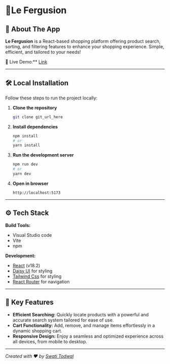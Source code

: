  

# 🌟Le Fergusion

## 🚀 About The App

**Le Fergusion** is a React-based shopping platform offering product search, sorting, and filtering features to enhance your shopping experience. Simple, efficient, and tailored to your needs!

🔗 Live Demo:** [Link](https://e-commerce-app-rho-lac.vercel.app/) 
 
 
---

## 🛠️ Local Installation

Follow these steps to run the project locally:

1. **Clone the repository**
   ```bash
   git clone git_url_here
   ```

2. **Install dependencies**
   ```bash
   npm install
   # or
   yarn install
   ```

3. **Run the development server**
   ```bash
   npm run dev
   # or
   yarn dev
   ```

4. **Open in browser**
   ```
   http://localhost:5173
   ```

---

## ⚙️ Tech Stack
**Build Tools:**
- Visual Studio code
- Vite
- npm

**Development:**
- [React](https://reactjs.org/) (v18.2)
 - [Daisy UI](https://chakra-ui.com/) for styling
- [Tailwind Css](https://reactrouter.com/) for styling
- [React Router](https://reactrouter.com/) for navigation

 


---

## 🌟 Key Features

- **Efficient Searching:** Quickly locate products with a powerful and accurate search system tailored for ease of use.  
- **Cart Functionality:** Add, remove, and manage items effortlessly in a dynamic shopping cart.  
- **Responsive Design:** Enjoy a seamless and optimized experience across all devices, from mobile to desktop.  

---

*Created with ❤️ by [Swati Todwal](https://github.com/Radhe-Radhe19)*
